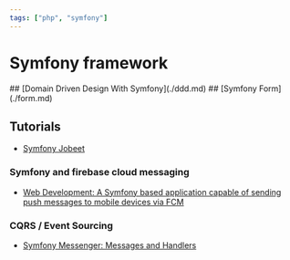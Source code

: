 ```yaml
---
tags: ["php", "symfony"]
---
```


# Symfony framework

<TagLinks />
## [Domain Driven Design With Symfony](./ddd.md)
## [Symfony Form](./form.md)

## Tutorials

- [Symfony Jobeet ](https://jobeet-tutorial.readthedocs.io/en/latest/)

### Symfony and firebase cloud messaging

- [Web Development: A Symfony based application capable of sending push messages to mobile devices via FCM](https://busy.org/@piotr42/web-development-a-symfony-based-application-capable-of-sending-push-messages-to-mobile-devices-via-fcm)

### CQRS / Event Sourcing
- [Symfony Messenger: Messages and Handlers](https://www.thinktocode.com/2018/09/06/symfony-messenger-messages-and-handlers/)
